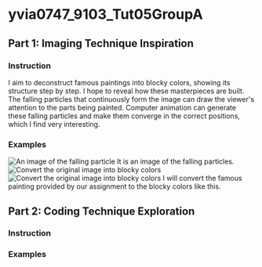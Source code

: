 # yvia0747_9103_Tut05GroupA
## Part 1: Imaging Technique Inspiration
### Instruction
I aim to deconstruct famous paintings into blocky colors, showing its structure step by step. I hope to reveal how these masterpieces are built. The falling particles that continuously form the image can draw the viewer's attention to the parts being painted. Computer animation can generate these falling particles and make them converge in the correct positions, which I find very interesting.
### Examples
![An image of the falling particle](https://nftnow.com/wp-content/uploads/2023/02/16-700x875.png)
It is an image of the falling particles.
![Convert the original image into blocky colors](https://img.zcool.cn/community/0129376152dc1811013e8943fdfefa.jpg?x-oss-process=image/auto-orient,1/resize,m_lfit,w_1280,limit_1/sharpen,100)
![Convert the original image into blocky colors](https://img.zcool.cn/community/016db75e675666a80120a895d16cb6.jpg@1280w_1l_2o_100sh.jpg)
I will convert the famous painting provided by our assignment to the blocky colors like this.
## Part 2: Coding Technique Exploration
### Instruction

### Examples